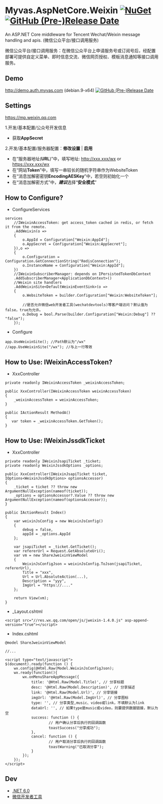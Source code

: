 # Myvas.AspNetCore.Weixin [![NuGet](https://img.shields.io/nuget/v/Myvas.AspNetCore.Weixin.svg)](https://www.nuget.org/packages/Myvas.AspNetCore.Weixin) [![GitHub (Pre-)Release Date](https://img.shields.io/github/release-date-pre/myvas/AspNetCore.Weixin?label=github)](https://github.com/myvas/AspNetCore.Weixin)
An ASP.NET Core middleware for Tencent Wechat/Weixin message handling and apis. (微信公众平台/接口调用服务)

微信公众平台/接口调用服务：在微信公众平台上申请服务号或订阅号后，经配置部署可提供自定义菜单、即时信息交流、微信网页授权、模板消息通知等接口调用服务。

## Demo
http://demo.auth.myvas.com (debian.9-x64) [![GitHub (Pre-)Release Date](https://img.shields.io/github/release-date-pre/myvas/AspNetCore.Authentication.Demo?label=github)](https://github.com/myvas/AspNetCore.Authentication.Demo)

## Settings
https://mp.weixin.qq.com

1.开发/基本配置/公众号开发信息
- 获取**AppSecret**

2.开发/基本配置/服务器配置：**修改设置** | **启用**
- 在“服务器地址(**URL**)”中，填写地址: http://xxx.xxx/wx or https://xxx.xxx/wx
- 在“网站**Token**”中，填写一串较长的随机字符串作为WebsiteToken
- 在“消息加解密密钥**EncodingAESKey**”中，若空则初始化一个
- 在“消息加解密方式”中，***建议***选择“**安全模式**”

## How to Configure?
* ConfigureServices
```
services
	//IWeixinAccessToken: get access_token cached in redis, or fetch it from the remote.
	.AddWeixin(o =>
	{
		o.AppId = Configuration["Weixin:AppId"];
		o.AppSecret = Configuration["Weixin:AppSecret"];
	}),o =>
	{
		o.Configuration = Configuration.GetConnectionString("RedisConnection");
		o.InstanceName = Configuration["Weixin:AppId"];
	})
	//IWeixinSubscriberManager: depends on IPersistedTokenDbContext
	.AddSubscriberManager<ApplicationDbContext>()
	//Weixin site handlers
    .AddWeixinSite<DefaultWeixinEventSink>(o =>
    {
        o.WebsiteToken = builder.Configuration["Weixin:WebsiteToken"];

        //是否允许微信web开发者工具(wechatdevtools)等客户端访问？默认值为false，true为允许。
        o.Debug = bool.Parse(builder.Configuration["Weixin:Debug"] ?? "false");
    });
```

* Configure
```
app.UseWeixinSite(); //Path默认为"/wx"
//app.UseWeixinSite("/wx"); //与上一行等效
```

## How to Use: IWeixinAccessToken?
*  XxxController
```
private readonly IWeixinAccessToken _weixinAccessToken;

public XxxController(IWeixinAccessToken weixinAccessToken)
{
    _weixinAccessToken = weixinAccessToken;
}

public IActionResult MethodA()
{
   var token = _weixinAccessToken.GetToken();
}
```

## How to Use: IWeixinJssdkTicket
* XxxController
```
private readonly IWeixinJsapiTicket _ticket;
private readonly WeixinJssdkOptions _options;

public XxxController(IWeixinJsapiTicket ticket, IOptions<WeixinJssdkOptions> optionsAccessor)
{
	_ticket = ticket ?? throw new ArgumentNullException(nameof(ticket));
	_options = optionsAccessor?.Value ?? throw new ArgumentNullException(nameof(optionsAccessor));
}

public IActionResult Index()
{
	var weixinJsConfig = new WeixinJsConfig()
	{
		debug = false,
		appId = _options.AppId
	};

	var jsapiTicket = _ticket.GetTicket();
	var refererUrl = Request.GetAbsoluteUri();
	var vm = new ShareJweixinViewModel
	{
		WeixinJsConfigJson = weixinJsConfig.ToJson(jsapiTicket, refererUrl),
		Title = "xxx",
		Url = Url.AbsoluteAction(...),
		Description = "yyy",
		ImgUrl = "https://...."
	};

	return View(vm);
}
```

* _Layout.cshtml
```
<script src="//res.wx.qq.com/open/js/jweixin-1.4.0.js" asp-append-version="true"></script>
```

* Index.cshtml
```
@model ShareJweixinViewModel

//...

<script type="text/javascript">
$(document).ready(function () {
	wx.config(@Html.Raw(Model.WeixinJsConfigJson);
	wx.ready(function(){
		wx.onMenuShareAppMessage({
			title: '@Html.Raw(Model.Title)', // 分享标题
			desc: '@Html.Raw(Model.Description)', // 分享描述
			link: '@Html.Raw(Model.Url)', // 分享链接
			imgUrl: '@Html.Raw(Model.ImgUrl)', // 分享图标
			type: '', // 分享类型,music、video或link，不填默认为link
			dataUrl: '', // 如果type是music或video，则要提供数据链接，默认为空
			success: function () {
					// 用户确认分享后执行的回调函数
					toastSuccess("分享成功");
			},
			cancel: function () {
					// 用户取消分享后执行的回调函数
					toastWarning("已取消分享");
			}
		});
	});
</script>
```

## Dev
* [.NET 6.0](https://dotnet.microsoft.com/en-us/download/dotnet/6.0)
* [微信开发者工具](https://mp.weixin.qq.com/debug/wxadoc/dev/devtools/download.html)
